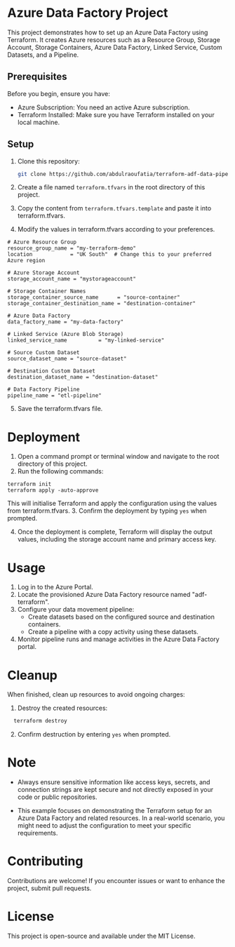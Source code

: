 # Azure Data Factory Project

This project demonstrates how to set up an Azure Data Factory using Terraform. It creates Azure resources such as a Resource Group, Storage Account, Storage Containers, Azure Data Factory, Linked Service, Custom Datasets, and a Pipeline.

## Prerequisites

Before you begin, ensure you have:

- Azure Subscription: You need an active Azure subscription.
- Terraform Installed: Make sure you have Terraform installed on your local machine.

## Setup

1. Clone this repository:

   ```sh
   git clone https://github.com/abdulraoufatia/terraform-adf-data-pipeline.git
   ```
2. Create a file named `terraform.tfvars` in the root directory of this project.
3. Copy the content from `terraform.tfvars.template` and paste it into terraform.tfvars.
3. Modify the values in terraform.tfvars according to your preferences.

```
# Azure Resource Group
resource_group_name = "my-terraform-demo"
location            = "UK South"  # Change this to your preferred Azure region

# Azure Storage Account
storage_account_name = "mystorageaccount"

# Storage Container Names
storage_container_source_name      = "source-container"
storage_container_destination_name = "destination-container"

# Azure Data Factory
data_factory_name = "my-data-factory"

# Linked Service (Azure Blob Storage)
linked_service_name          = "my-linked-service"

# Source Custom Dataset
source_dataset_name = "source-dataset"

# Destination Custom Dataset
destination_dataset_name = "destination-dataset"

# Data Factory Pipeline
pipeline_name = "etl-pipeline"

```
5. Save the terraform.tfvars file.

# Deployment
1. Open a command prompt or terminal window and navigate to the root directory of this project.
2. Run the following commands:

```
terraform init
terraform apply -auto-approve
```

This will initialise Terraform and apply the configuration using the values from terraform.tfvars.
3. Confirm the deployment by typing `yes` when prompted.

4. Once the deployment is complete, Terraform will display the output values, including the storage account name and primary access key.

# Usage
1. Log in to the Azure Portal.
2. Locate the provisioned Azure Data Factory resource named "adf-terraform".
3. Configure your data movement pipeline:
    - Create datasets based on the configured source and destination containers.
    - Create a pipeline with a copy activity using these datasets.
4. Monitor pipeline runs and manage activities in the Azure Data Factory portal.

# Cleanup
When finished, clean up resources to avoid ongoing charges:

1. Destroy the created resources:
 ```sh
   terraform destroy
   ```

2. Confirm destruction by entering `yes` when prompted.

# Note
- Always ensure sensitive information like access keys, secrets, and connection strings are kept secure and not directly exposed in your code or public repositories.

- This example focuses on demonstrating the Terraform setup for an Azure Data Factory and related resources. In a real-world scenario, you might need to adjust the configuration to meet your specific requirements.


# Contributing
Contributions are welcome! If you encounter issues or want to enhance the project, submit pull requests.

# License
This project is open-source and available under the MIT License.